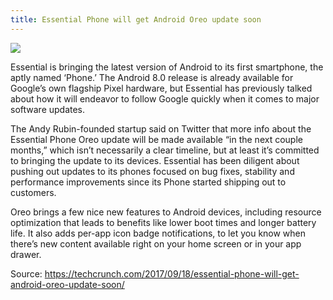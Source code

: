 ```yaml
---
title: Essential Phone will get Android Oreo update soon
---
```


![](http://img2.tuicool.com/aqMvmyn.jpg!web)

Essential is bringing the latest version of Android to its first smartphone, the aptly named ‘Phone.’ The Android 8.0 release is already available for Google’s own flagship Pixel hardware, but Essential has previously talked about how it will endeavor to follow Google quickly when it comes to major software updates.

The Andy Rubin-founded startup said on Twitter that more info about the Essential Phone Oreo update will be made available “in the next couple months,” which isn’t necessarily a clear timeline, but at least it’s committed to bringing the update to its devices. Essential has been diligent about pushing out updates to its phones focused on bug fixes, stability and performance improvements since its Phone started shipping out to customers.

Oreo brings a few nice new features to Android devices, including resource optimization that leads to benefits like lower boot times and longer battery life. It also adds per-app icon badge notifications, to let you know when there’s new content available right on your home screen or in your app drawer.


Source:  https://techcrunch.com/2017/09/18/essential-phone-will-get-android-oreo-update-soon/